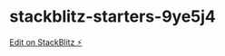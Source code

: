 # stackblitz-starters-9ye5j4

[Edit on StackBlitz ⚡️](https://stackblitz.com/edit/stackblitz-starters-9ye5j4)
